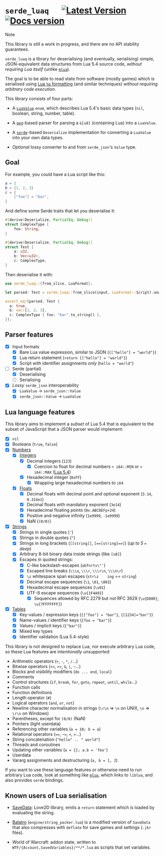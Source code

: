 # `serde_luaq` &emsp; [![Latest Version]][crates.io] [![Docs version]][docs.rs]

[Latest Version]: https://img.shields.io/crates/v/serde_luaq.svg
[crates.io]: https://crates.io/crates/serde_luaq
[Docs version]: https://img.shields.io/docsrs/serde_luaq.svg
[docs.rs]: https://docs.rs/serde_luaq/

> [!NOTE]
> This library is still a work in progress, and there are no API stability guarantees.

`serde_luaq` is a library for deserialising (and eventually, serialising) simple, JSON-equivalent
data structures from Lua 5.4 source code, _without requiring Lua itself_ (unlike [`mlua`][mlua]).

The goal is to be able to read state from software (mostly games) which is serialised using
[Lua `%q` formatting][format] (and similar techniques) _without requiring arbitrary code execution_.

This library consists of four parts:

- A [`LuaValue`][luavalue] `enum`, which describes Lua 5.4's basic data types (`nil`, boolean, string, number,
  table).

- A [`peg`][peg]-based parser for parsing a `&[u8]` (containing Lua) into a `LuaValue`.

- A [`serde`][serde]-based `Deserialize` implementation for converting a `LuaValue` into your own
  data types.

- _Optional_ lossy converter to and from `serde_json`'s `Value` type.

## Goal

For example, you could have a Lua script like this:

```lua
a = 1
b = {1, 2, 3}
c = {
    ["foo"] = "bar",
}
```

And define some Serde traits that let you deserialise it:

```rust
#[derive(Deserialize, PartialEq, Debug)]
struct ComplexType {
    foo: String,
}

#[derive(Deserialize, PartialEq, Debug)]
struct Test {
    a: u32,
    b: Vec<u32>,
    c: ComplexType,
}
```

Then deserialise it with:

```rust
use serde_luaq::{from_slice, LuaFormat};

let parsed: Test = serde_luaq::from_slice(input, LuaFormat::Script).unwrap();

assert_eq!(parsed, Test {
  a: true,
  b: vec![1, 2, 3],
  c: ComplexType { foo: "bar".to_string() },
});
```

## Parser features

- [x] Input formats
  - [x] Bare Lua value expression, similar to JSON (`{["hello"] = "world"}`)
  - [x] Lua return statement (`return {["hello"] = "world"}`)
  - [x] Script with identifier assignments _only_ (`hello = "world"`)
- [ ] Serde (partial)
  - [x] Deserialising
  - [ ] Serialising
- [x] _Lossy_ `serde_json` interoperability
  - [x] `LuaValue` -> `serde_json::Value`
  - [x] `serde_json::Value` -> `LuaValue`

## Lua language features

This library aims to implement a _subset_ of Lua 5.4 that is equivalent to the subset of JavaScript
that a JSON parser would implement:

- [x] `nil`
- [x] Booleans (`true`, `false`)
- [x] [Numbers][lua3.1]
  - [x] [Integers][lua3.1]
    - [x] Decimal integers (`123`)
      - [x] Coercion to float for decimal numbers `< i64::MIN` or `> i64::MAX` ([Lua 5.4][lua8])
    - [x] Hexadecimal integer (`0xFF`)
      - [x] Wrapping large hexadecimal numbers to `i64`
  - [x] [Floats][lua3.1]
    - [x] Decimal floats with decimal point and optional exponent (`3.14`, `0.314e1`)
    - [x] Decimal floats with mandatory exponent (`3e14`)
    - [x] Hexadecimal floating points (`0x.ABCDEFp+24`)
    - [x] Positive and negative infinity (`1e9999`, `-1e9999`)
    - [x] NaN (`(0/0)`)
- [x] [Strings][lua3.1]
  - [x] Strings in single quotes (`'`)
  - [x] Strings in double quotes (`"`)
  - [x] Strings in long brackets (`[[string]]`, `[==[string]==]`) (_up to 5 `=` deep_)
  - [x] Arbitrary 8-bit binary data inside strings (like `[u8]`)
  - [x] Escapes in quoted strings:
    - [x] C-like backslash-escapes (`abfnrtv\"'`)
    - [x] Escaped line breaks (`\\\n`, `\\\r`, `\\\r\n`, `\\\n\r`)
    - [x] `\z` whitespace span escapes (`str\z    ing` == `string`)
    - [x] Decimal escape sequences (`\1`, `\01`, `\001`)
    - [x] Hexadecimal escape sequences (`\x01`)
    - [x] UTF-8 escape sequences (`\u{1F4A9}`)
      - [x] Sequences allowed by RFC 2279 but not RFC 3629 (`\u{D800}`, `\u{7FFFFFFF}`)
- [x] [Tables][lua3.4.9]
  - [x] Key-values / expression keys (`{["foo"] = "bar"}`, `{[1234]="bar"}`)
  - [x] Name-values / identifier keys (`{foo = "bar"}`)
  - [x] Values / implicit keys (`{"bar"}`)
  - [x] Mixed key types
  - [x] Identifier validation (Lua 5.4-style)

This library is not designed to replace Lua, nor execute arbitrary Lua code, so these Lua features
are _intentionally unsupported_:

- Arithmetic operators (`+`, `-`, `*`, `/`...)
- Bitwise operators (`<<`, `>>`, `&`, `|`, `~`...)
- Blocks and visibility modifiers (`do ... end`, `local`)
- Comments
- Control structures (`if`, `break`, `for`, `goto`, `repeat`, `until`, `while`...)
- Function calls
- Function definitions
- Length operator (`#`)
- Logical operators (`and`, `or`, `not`)
- Newline character normalisation in strings (`\r\n` => `\n` on UNIX, `\n` => `\r\n` on Windows)
- Parentheses, except for `(0/0)` (NaN)
- Pointers (light userdata)
- Referencing other variables (`a = 10; b = a`)
- Relational operators (`==`, `~=`, `<`, `>`...)
- String concatenation (`"hello" .. " world"`)
- Threads and coroutines
- Updating other variables (`a = {}; a.b = 'foo'`)
- Userdata
- Vararg assignments and destructuring (`a, b = 1, 2`)

If you want to use these language features or otherwise need to run arbitrary Lua code, look at
something like [`mlua`][mlua], which links to `liblua`, and also provides `serde` bindings.

## Known users of Lua serialisation

- [SaveData][]: Love2D library, emits a `return` statement which is loaded by evaluating the string.

- [Balatro][] (`engine/string_packer.lua`) is a modified version of `SaveData` that also compresses
  with `deflate` for save games and settings (`.jkr` files).

- World of Warcraft: addon state, written to `WTF/{Account,SavedVariables}/**/*.lua` as scripts that
  set variables.

[Balatro]: https://www.playbalatro.com/
[format]: https://www.lua.org/manual/5.4/manual.html#pdf-string.format
[lua3.1]: https://www.lua.org/manual/5.4/manual.html#3.1
[lua3.4.9]: https://www.lua.org/manual/5.4/manual.html#3.4.9
[lua8]: https://www.lua.org/manual/5.4/manual.html#8
[luavalue]: https://docs.rs/serde_luaq/latest/serde_luaq/enum.LuaValue.html
[mlua]: https://github.com/mlua-rs/mlua
[peg]: https://docs.rs/peg/latest/peg/
[SaveData]: https://github.com/BroccoliRaab/SaveData
[serde]: https://serde.rs/
